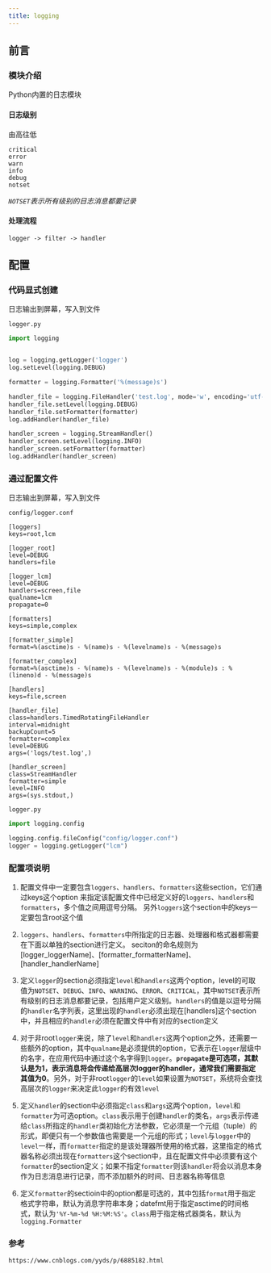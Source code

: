 ```yaml
---
title: logging
---
```


## 前言

### 模块介绍

Python内置的日志模块

#### 日志级别
由高往低
```text
critical
error
warn
info
debug
notset
```

*`NOTSET`表示所有级别的日志消息都要记录*

#### 处理流程

`logger -> filter -> handler`

## 配置

### 代码显式创建

日志输出到屏幕，写入到文件

`logger.py`

```python
import logging


log = logging.getLogger('logger')
log.setLevel(logging.DEBUG)

formatter = logging.Formatter('%(message)s')

handler_file = logging.FileHandler('test.log', mode='w', encoding='utf-8')
handler_file.setLevel(logging.DEBUG)
handler_file.setFormatter(formatter)
log.addHandler(handler_file)

handler_screen = logging.StreamHandler()
handler_screen.setLevel(logging.INFO)
handler_screen.setFormatter(formatter)
log.addHandler(handler_screen)
```

### 通过配置文件

日志输出到屏幕，写入到文件

`config/logger.conf`

```text
[loggers]
keys=root,lcm

[logger_root]
level=DEBUG
handlers=file

[logger_lcm]
level=DEBUG
handlers=screen,file
qualname=lcm
propagate=0

[formatters]
keys=simple,complex

[formatter_simple]
format=%(asctime)s - %(name)s - %(levelname)s - %(message)s

[formatter_complex]
format=%(asctime)s - %(name)s - %(levelname)s - %(module)s : %(lineno)d - %(message)s

[handlers]
keys=file,screen

[handler_file]
class=handlers.TimedRotatingFileHandler
interval=midnight
backupCount=5
formatter=complex
level=DEBUG
args=('logs/test.log',)

[handler_screen]
class=StreamHandler
formatter=simple
level=INFO
args=(sys.stdout,)
```

`logger.py`

```python
import logging.config

logging.config.fileConfig("config/logger.conf")
logger = logging.getLogger("lcm")
```

### 配置项说明

1. 配置文件中一定要包含`loggers`、`handlers`、`formatters`这些section，它们通过keys这个option
来指定该配置文件中已经定义好的`loggers`、`handlers`和`formatters`，多个值之间用逗号分隔。
另外`loggers`这个section中的keys一定要包含root这个值

2. `loggers`、`handlers`、`formatters`中所指定的日志器、处理器和格式器都需要在下面以单独的section进行定义。
seciton的命名规则为[logger_loggerName]、[formatter_formatterName]、[handler_handlerName]

3. 定义`logger`的section必须指定`level`和`handlers`这两个option，level的可取值为`NOTSET`、`DEBUG`、`INFO`、`WARNING`、`ERROR`、`CRITICAL`，其中`NOTSET`表示所有级别的日志消息都要记录，包括用户定义级别。`handlers`的值是以逗号分隔的`handler`名字列表，这里出现的`handler`必须出现在[handlers]这个section中，并且相应的`handler`必须在配置文件中有对应的section定义

4. 对于非root`logger`来说，除了`level`和`handlers`这两个option之外，还需要一些额外的option，其中`qualname`是必须提供的option，它表示在`logger`层级中的名字，在应用代码中通过这个名字得到`logger`。**`propagate`是可选项，其默认是为1，表示消息将会传递给高层次logger的handler，通常我们需要指定其值为0**。另外，对于非root`logger`的`level`如果设置为`NOTSET`，系统将会查找高层次的`logger`来决定此`logger`的有效`level`

5. 定义`handler`的section中必须指定`class`和`args`这两个option，`level`和`formatter`为可选option。`class`表示用于创建`handler`的类名，`args`表示传递给`class`所指定的`handler`类初始化方法参数，它必须是一个元组（tuple）的形式，即便只有一个参数值也需要是一个元组的形式；`level`与`logger`中的`level`一样，而`formatter`指定的是该处理器所使用的格式器，这里指定的格式器名称必须出现在`formatters`这个section中，且在配置文件中必须要有这个`formatter`的section定义；如果不指定`formatter`则该`handler`将会以消息本身作为日志消息进行记录，而不添加额外的时间、日志器名称等信息

6. 定义`formatter`的sectioin中的option都是可选的，其中包括`format`用于指定格式字符串，默认为消息字符串本身；datefmt用于指定asctime的时间格式，默认为`'%Y-%m-%d %H:%M:%S'`。`class`用于指定格式器类名，默认为`logging.Formatter`

### 参考

`https://www.cnblogs.com/yyds/p/6885182.html`